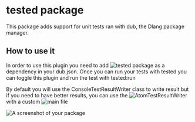 # tested package

This package adds support for unit tests ran with dub, the Dlang package manager.

## How to use it

In order to use this plugin you need to add ![tested](http://code.dlang.org/packages/tested)
package as a dependency in your dub.json. Once you can run your tests with tested
you can toggle this plugin and run the test with tested:run

By default you will use the ConsoleTestResultWriter class to write result but if
you need to have better results, you can use the ![AtomTestResultWriter](http://code.dlang.org/packages/tested)
with a custom ![main file](https://github.com/D-Programming-Language/dub/wiki/Cookbook#creating-a-custom-main-for-the-test-build)

![A screenshot of your package](https://f.cloud.github.com/assets/69169/2290250/c35d867a-a017-11e3-86be-cd7c5bf3ff9b.gif)
